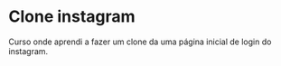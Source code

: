 # Clone instagram

Curso onde aprendi a fazer um clone da uma página inicial de login do instagram.

